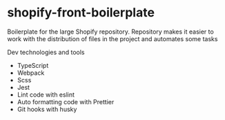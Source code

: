 # shopify-front-boilerplate

Boilerplate for the large Shopify repository. 
Repository makes it easier to work with the distribution of files in the project and automates some tasks


Dev technologies and tools
- TypeScript
- Webpack
- Scss
- Jest
- Lint code with eslint
- Auto formatting code with Prettier
- Git hooks with husky


